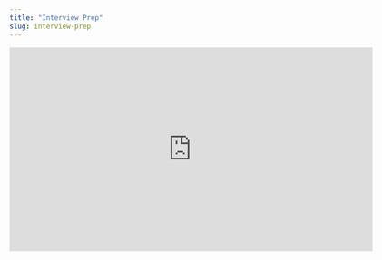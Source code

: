 ```yaml
---
title: "Interview Prep"
slug: interview-prep
---
```



<embed src="https://s3.amazonaws.com/mgwu-misc/MS-17/Slides/Interview+Prep.pdf" width="640" height="360" type='application/pdf'>
